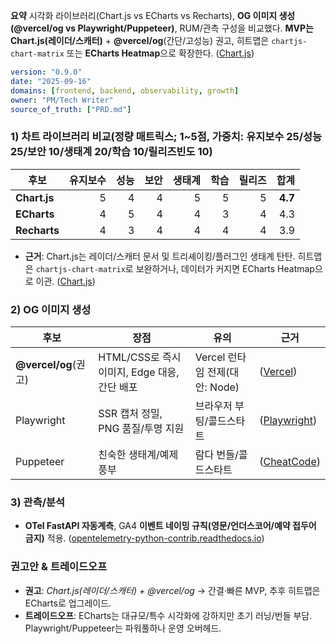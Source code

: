 ﻿**요약**
시각화 라이브러리(Chart.js vs ECharts vs Recharts), **OG 이미지 생성(@vercel/og vs Playwright/Puppeteer)**, RUM/관측 구성을 비교했다. **MVP는 Chart.js(레이더/스캐터)** + **@vercel/og**(간단/고성능) 권고, 히트맵은 `chartjs-chart-matrix` 또는 **ECharts Heatmap**으로 확장한다. ([Chart.js][4])

```yaml
version: "0.9.0"
date: "2025-09-16"
domains: [frontend, backend, observability, growth]
owner: "PM/Tech Writer"
source_of_truth: ["PRD.md"]
```

### 1) 차트 라이브러리 비교(정량 매트릭스; 1~5점, 가중치: 유지보수 25/성능 25/보안 10/생태계 20/학습 10/릴리즈빈도 10)

| 후보           | 유지보수 | 성능 | 보안 | 생태계 | 학습 | 릴리즈 |      합계 |
| ------------ | ---: | -: | -: | --: | -: | --: | ------: |
| **Chart.js** |    5 |  4 |  4 |   5 |  5 |   5 | **4.7** |
| **ECharts**  |    4 |  5 |  4 |   4 |  3 |   4 |     4.3 |
| **Recharts** |    4 |  3 |  4 |   4 |  4 |   4 |     3.9 |

* **근거**: Chart.js는 레이더/스캐터 문서 및 트리셰이킹/플러그인 생태계 탄탄. 히트맵은 `chartjs-chart-matrix`로 보완하거나, 데이터가 커지면 ECharts Heatmap으로 이관. ([Chart.js][4])

### 2) OG 이미지 생성

| 후보                 | 장점                               | 유의                      | 근거                 |
| ------------------ | -------------------------------- | ----------------------- | ------------------ |
| **@vercel/og**(권고) | HTML/CSS로 즉시 이미지, Edge 대응, 간단 배포 | Vercel 런타임 전제(대안: Node) | ([Vercel][13])     |
| Playwright         | SSR 캡처 정밀, PNG 품질/투명 지원          | 브라우저 부팅/콜드스타트           | ([Playwright][14]) |
| Puppeteer          | 친숙한 생태계/예제 풍부                    | 람다 번들/콜드스타트             | ([CheatCode][15])  |

### 3) 관측/분석

* **OTel FastAPI 자동계측**, GA4 **이벤트 네이밍 규칙(영문/언더스코어/예약 접두어 금지)** 적용. ([opentelemetry-python-contrib.readthedocs.io][2])

### 권고안 & 트레이드오프

* **권고**: *Chart.js(레이더/스캐터) + @vercel/og* → 간결·빠른 MVP, 추후 히트맵은 ECharts로 업그레이드.
* **트레이드오프**: ECharts는 대규모/특수 시각화에 강하지만 초기 러닝/번들 부담. Playwright/Puppeteer는 파워풀하나 운영 오버헤드.

[2]: https://opentelemetry-python-contrib.readthedocs.io/en/latest/instrumentation/fastapi/fastapi.html?utm_source=chatgpt.com "OpenTelemetry FastAPI Instrumentation"
[4]: https://www.chartjs.org/docs/latest/charts/radar.html?utm_source=chatgpt.com "Radar Chart"
[13]: https://vercel.com/docs/og-image-generation?utm_source=chatgpt.com "Open Graph (OG) Image Generation"
[14]: https://playwright.dev/docs/screenshots?utm_source=chatgpt.com "Screenshots"
[15]: https://cheatcode.co/blog/how-to-convert-html-to-an-image-using-puppeteer-in-node-js?utm_source=chatgpt.com "How to Convert HTML to an Image Using Puppeteer in ..."
